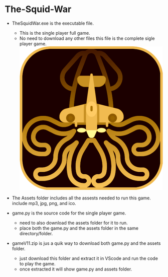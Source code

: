# The-Squid-War

- TheSquidWar.exe is the executable file. 
   - This is the single player full game.
   - No need to download any other files this file is the complete sigle player game.
   ![GameIcon](assets/squidp.png)

- The Assets folder includes all the assests needed to run this game. include mp3, jpg, png, and ico.


- game.py is the source code for the single player game.
  - need to also download the assets folder for it to run.
  - place both the game.py and the assets folder in the same directory/folder.


- gameV11.zip is jus a quik way to download both game.py and the assets folder.
  - just download this folder and extract it in VScode and run the code to play the game.
  - once extracted it will show game.py and assets folder.

